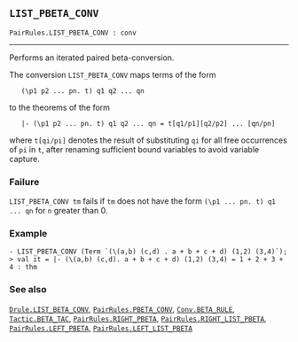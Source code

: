## `LIST_PBETA_CONV`

``` hol4
PairRules.LIST_PBETA_CONV : conv
```

------------------------------------------------------------------------

Performs an iterated paired beta-conversion.

The conversion `LIST_PBETA_CONV` maps terms of the form

``` hol4
   (\p1 p2 ... pn. t) q1 q2 ... qn
```

to the theorems of the form

``` hol4
   |- (\p1 p2 ... pn. t) q1 q2 ... qn = t[q1/p1][q2/p2] ... [qn/pn]
```

where `t[qi/pi]` denotes the result of substituting `qi` for all free
occurrences of `pi` in `t`, after renaming sufficient bound variables to
avoid variable capture.

### Failure

`LIST_PBETA_CONV tm` fails if `tm` does not have the form
`(\p1 ... pn. t) q1 ... qn` for `n` greater than 0.

### Example

``` hol4
- LIST_PBETA_CONV (Term `(\(a,b) (c,d) . a + b + c + d) (1,2) (3,4)`);
> val it = |- (\(a,b) (c,d). a + b + c + d) (1,2) (3,4) = 1 + 2 + 3 + 4 : thm
```

### See also

[`Drule.LIST_BETA_CONV`](#Drule.LIST_BETA_CONV),
[`PairRules.PBETA_CONV`](#PairRules.PBETA_CONV),
[`Conv.BETA_RULE`](#Conv.BETA_RULE),
[`Tactic.BETA_TAC`](#Tactic.BETA_TAC),
[`PairRules.RIGHT_PBETA`](#PairRules.RIGHT_PBETA),
[`PairRules.RIGHT_LIST_PBETA`](#PairRules.RIGHT_LIST_PBETA),
[`PairRules.LEFT_PBETA`](#PairRules.LEFT_PBETA),
[`PairRules.LEFT_LIST_PBETA`](#PairRules.LEFT_LIST_PBETA)

